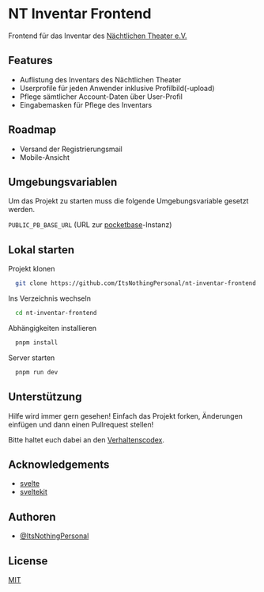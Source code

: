 # NT Inventar Frontend

Frontend für das Inventar des [Nächtlichen Theater e.V.](https://naechtlichestheater.de/)

## Features

- Auflistung des Inventars des Nächtlichen Theater
- Userprofile für jeden Anwender inklusive Profilbild(-upload)
- Pflege sämtlicher Account-Daten über User-Profil
- Eingabemasken für Pflege des Inventars

## Roadmap

- Versand der Registrierungsmail
- Mobile-Ansicht

## Umgebungsvariablen

Um das Projekt zu starten muss die folgende Umgebungsvariable gesetzt werden.

`PUBLIC_PB_BASE_URL` (URL zur [pocketbase](https://pocketbase.io)-Instanz)

## Lokal starten

Projekt klonen

```bash
  git clone https://github.com/ItsNothingPersonal/nt-inventar-frontend.git
```

Ins Verzeichnis wechseln

```bash
  cd nt-inventar-frontend
```

Abhängigkeiten installieren

```bash
  pnpm install
```

Server starten

```bash
  pnpm run dev
```

## Unterstützung

Hilfe wird immer gern gesehen! Einfach das Projekt forken, Änderungen einfügen und dann einen Pullrequest stellen!

Bitte haltet euch dabei an den [Verhaltenscodex](CODE_OF_CONDUCT.md).

## Acknowledgements

- [svelte](https://svelte.dev/)
- [sveltekit](https://kit.svelte.dev/)

## Authoren

- [@ItsNothingPersonal](https://www.github.com/ItsNothingPersonal)

## License

[MIT](https://choosealicense.com/licenses/mit/)
